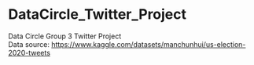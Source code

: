 # DataCircle_Twitter_Project
Data Circle Group 3 Twitter Project\
Data source: https://www.kaggle.com/datasets/manchunhui/us-election-2020-tweets
